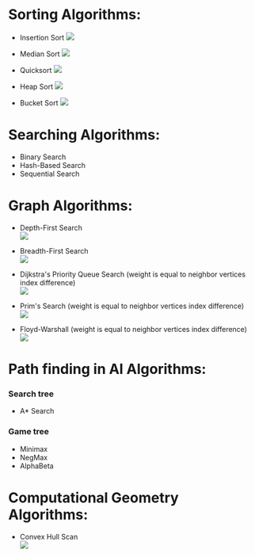 # Sorting Algorithms:

- Insertion Sort
![](./PreviewGIFs/insertion.gif)

- Median Sort
![](./PreviewGIFs/median.gif)

- Quicksort
![](./PreviewGIFs/quicksort.gif)

- Heap Sort
![](./PreviewGIFs/heap.gif)

- Bucket Sort
![](./PreviewGIFs/bucket.gif)

# Searching Algorithms:

- Binary Search
- Hash-Based Search
- Sequential Search

# Graph Algorithms:

- Depth-First Search  
![](./PreviewGIFs/DepthFirst.gif)

- Breadth-First Search  
![](./PreviewGIFs/BredthFirst.gif)

- Dijkstra's Priority Queue Search (weight is equal to neighbor vertices index difference)  
![](./PreviewGIFs/Dijkstras.gif)

- Prim's Search (weight is equal to neighbor vertices index difference)  
![](./PreviewGIFs/Prims.gif)

- Floyd-Warshall (weight is equal to neighbor vertices index difference)  
![](./PreviewGIFs/FloydWarshall.gif)

# Path finding in AI Algorithms:

### Search tree 
- A* Search
    
### Game tree
- Minimax 
- NegMax
- AlphaBeta

# Computational Geometry Algorithms:

- Convex Hull Scan  
![](./PreviewGIFs/ConvexHull.gif)
